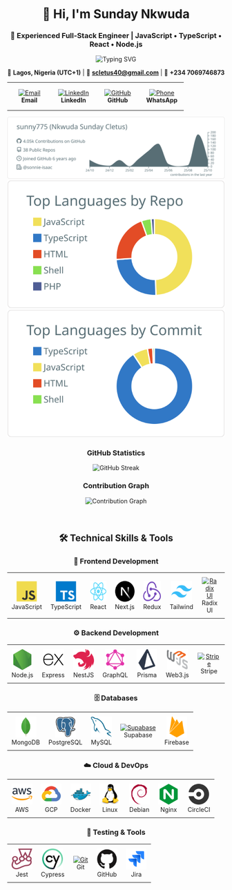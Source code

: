 <div align="center">
  
# 👋 Hi, I'm Sunday Nkwuda

### 🚀 Experienced Full-Stack Engineer | JavaScript • TypeScript • React • Node.js

<p align="center">
  <img src="https://readme-typing-svg.herokuapp.com?font=Fira+Code&pause=1000&color=0077B5&center=true&vCenter=true&width=435&lines=Full-Stack+Engineer;React+%26+Node.js+Expert;Open+Source+Contributor;Building+Scalable+Applications" alt="Typing SVG" />
</p>

📍 **Lagos, Nigeria (UTC+1)** | 📧 **scletus40@gmail.com** | 📱 **+234 7069746873**

<table>
  <tr>
    <td align="center" width="25%" style="padding: 15px;">
      <a href="mailto:scletus40@gmail.com">
        <img src="https://img.shields.io/badge/Email-D14836?style=for-the-badge&logo=gmail&logoColor=white" alt="Email" />
      </a>
      <br><strong>Email</strong>
    </td>
    <td align="center" width="25%" style="padding: 15px;">
      <a href="https://linkedin.com/in/sunday">
        <img src="https://img.shields.io/badge/LinkedIn-0077B5?style=for-the-badge&logo=linkedin&logoColor=white" alt="LinkedIn" />
      </a>
      <br><strong>LinkedIn</strong>
    </td>
    <td align="center" width="25%" style="padding: 15px;">
      <a href="https://github.com/sunny775">
        <img src="https://img.shields.io/badge/GitHub-100000?style=for-the-badge&logo=github&logoColor=white" alt="GitHub" />
      </a>
      <br><strong>GitHub</strong>
    </td>
    <td align="center" width="25%" style="padding: 15px;">
      <a href="tel:+2347069746873">
        <img src="https://img.shields.io/badge/Phone-25D366?style=for-the-badge&logo=whatsapp&logoColor=white" alt="Phone" />
      </a>
      <br><strong>WhatsApp</strong>
    </td>
  </tr>
</table>
</div>


<p  align="center">
  <img src="https://raw.githubusercontent.com/sunny775/sunny775/main/profile-summary-card-output/default/0-profile-details.svg" alt="github stats"></br>
  <img src="https://raw.githubusercontent.com/sunny775/sunny775/main/profile-summary-card-output/default/1-repos-per-language.svg">
  <img src="https://raw.githubusercontent.com/sunny775/sunny775/main/profile-summary-card-output/default/2-most-commit-language.svg"></br>
</p>



<div align="center">

### GitHub Statistics
<img src="https://github-readme-streak-stats.herokuapp.com/?user=sunny775" alt="GitHub Streak" width="48%"/>

### Contribution Graph
<img src="https://github-readme-activity-graph.vercel.app/graph?username=sunny775&theme=white" alt="Contribution Graph"/>


</div>

<br />
<br />
<div align="center">

## 🛠️ Technical Skills & Tools

<div align="center">

### 🎨 Frontend Development
<table>
  <tr>
    <td align="center" style="padding: 10px;">
      <a href="https://developer.mozilla.org/en-US/docs/Web/JavaScript" target="_blank">
        <img src="https://raw.githubusercontent.com/devicons/devicon/master/icons/javascript/javascript-original.svg" width="48" height="48" alt="JavaScript" />
      </a>
      <br>JavaScript
    </td>
    <td align="center" style="padding: 10px;">
      <a href="https://www.typescriptlang.org/" target="_blank">
        <img src="https://raw.githubusercontent.com/devicons/devicon/master/icons/typescript/typescript-original.svg" width="48" height="48" alt="TypeScript" />
      </a>
      <br>TypeScript
    </td>
    <td align="center" style="padding: 10px;">
      <a href="https://react.dev/" target="_blank">  
        <img src="https://raw.githubusercontent.com/devicons/devicon/master/icons/react/react-original.svg" width="48" height="48" alt="React" />
      </a>
      <br>React
    </td>
    <td align="center" style="padding: 10px;">
      <a href="https://nextjs.org/" target="_blank">  
        <img src="https://raw.githubusercontent.com/devicons/devicon/master/icons/nextjs/nextjs-original.svg" width="48" height="48" alt="Next.js" />
      </a>
      <br>Next.js
    </td>
    <td align="center" style="padding: 10px;">
      <a href="https://redux.js.org/" target="_blank">
        <img src="https://raw.githubusercontent.com/devicons/devicon/master/icons/redux/redux-original.svg" width="48" height="48" alt="Redux" />
      </a>
      <br>Redux
    </td>
    <td align="center" style="padding: 10px;">
      <a href="https://tailwindcss.com/" target="_blank">          
        <img src="https://raw.githubusercontent.com/devicons/devicon/master/icons/tailwindcss/tailwindcss-original.svg" width="48" height="48" alt="Tailwind CSS" />
      </a>
      <br>Tailwind
    </td>
    <td align="center" style="padding: 10px;">
      <a href="https://www.radix-ui.com/" target="_blank">
        <img src="https://cdn.worldvectorlogo.com/logos/radix-ui.svg" width="48" height="48" alt="Radix UI" />
      </a>
      <br>Radix UI
    </td>
    <td align="center" style="padding: 10px;">
      <a href="https://storybook.js.org/" target="_blank">
        <img src="https://raw.githubusercontent.com/devicons/devicon/master/icons/storybook/storybook-original.svg" width="48" height="48" alt="Storybook" />
      </a>
      <br>Storybook
    </td>
  </tr>
</table>

### ⚙️ Backend Development
<table>
  <tr>
    <td align="center" style="padding: 10px;">
      <a href="https://nodejs.org/" target="_blank">  
        <img src="https://raw.githubusercontent.com/devicons/devicon/master/icons/nodejs/nodejs-original.svg" width="48" height="48" alt="Node.js" />
      </a>
      <br>Node.js
    </td>
    <td align="center" style="padding: 10px;">
      <a href="https://expressjs.com/" target="_blank">  
        <img src="https://raw.githubusercontent.com/devicons/devicon/master/icons/express/express-original.svg" width="48" height="48" alt="Express" />
      </a>
      <br>Express
    </td>
    <td align="center" style="padding: 10px;">
      <a href="https://nestjs.com/" target="_blank">    
        <img src="https://raw.githubusercontent.com/devicons/devicon/master/icons/nestjs/nestjs-original.svg" width="48" height="48" alt="NestJS" />
      </a>
      <br>NestJS
    </td>
    <td align="center" style="padding: 10px;">
      <a href="https://graphql.org/" target="_blank">
        <img src="https://raw.githubusercontent.com/devicons/devicon/master/icons/graphql/graphql-plain.svg" width="48" height="48" alt="GraphQL" />
      </a>
      <br>GraphQL
    </td>
    <td align="center" style="padding: 10px;">
      <a href="https://www.prisma.io/" target="_blank">
        <img src="https://raw.githubusercontent.com/devicons/devicon/master/icons/prisma/prisma-original.svg" width="48" height="48" alt="Prisma" />
      </a>
      <br>Prisma
    </td>
    <td align="center" style="padding: 10px;">
      <a href="https://web3js.readthedocs.io/" target="_blank">
        <img src="https://raw.githubusercontent.com/devicons/devicon/master/icons/web3js/web3js-original.svg" width="48" height="48" alt="Web3.js" />
      </a>
      <br>Web3.js
    </td>
    <td align="center" style="padding: 10px;">
      <a href="https://stripe.com/" target="_blank">
        <img src="https://www.vectorlogo.zone/logos/stripe/stripe-icon.svg" width="48" height="48" alt="Stripe" />
      </a>
      <br>Stripe
    </td>
  </tr>
</table>

### 🗄️ Databases
<table>
  <tr>
    <td align="center" style="padding: 10px;">
      <a href="https://www.mongodb.com/" target="_blank">
        <img src="https://raw.githubusercontent.com/devicons/devicon/master/icons/mongodb/mongodb-original.svg" width="48" height="48" alt="MongoDB" />
      </a>
      <br>MongoDB
    </td>
    <td align="center" style="padding: 10px;">
      <a href="https://www.postgresql.org/" target="_blank">
        <img src="https://raw.githubusercontent.com/devicons/devicon/master/icons/postgresql/postgresql-original.svg" width="48" height="48" alt="PostgreSQL" />
      </a>
      <br>PostgreSQL
    </td>
    <td align="center" style="padding: 10px;">
      <a href="https://www.mysql.com/" target="_blank">
        <img src="https://raw.githubusercontent.com/devicons/devicon/master/icons/mysql/mysql-original.svg" width="48" height="48" alt="MySQL" />
      </a>
      <br>MySQL
    </td>
    <td align="center" style="padding: 10px;">
      <a href="https://supabase.com/" target="_blank">
        <img src="https://www.vectorlogo.zone/logos/supabase/supabase-icon.svg" width="48" height="48" alt="Supabase" />
      </a>
      <br>Supabase
    </td>
    <td align="center" style="padding: 10px;">
      <a href="https://firebase.google.com/" target="_blank">
        <img src="https://raw.githubusercontent.com/devicons/devicon/master/icons/firebase/firebase-plain.svg" width="48" height="48" alt="Firebase" />
      </a>
      <br>Firebase
    </td>
  </tr>
</table>

### ☁️ Cloud & DevOps
<table>
  <tr>
    <td align="center" style="padding: 10px;">
      <a href="https://aws.amazon.com/" target="_blank">
        <img src="https://raw.githubusercontent.com/devicons/devicon/refs/heads/master/icons/amazonwebservices/amazonwebservices-original-wordmark.svg" width="48" height="48" alt="AWS" />
      </a>
      <br>AWS
    </td>
    <td align="center" style="padding: 10px;">
      <a href="https://cloud.google.com/" target="_blank">
        <img src="https://raw.githubusercontent.com/devicons/devicon/master/icons/googlecloud/googlecloud-original.svg" width="48" height="48" alt="GCP" />
      </a>
      <br>GCP
    </td>
    <td align="center" style="padding: 10px;">
      <a href="https://www.docker.com/" target="_blank">
        <img src="https://raw.githubusercontent.com/devicons/devicon/master/icons/docker/docker-original.svg" width="48" height="48" alt="Docker" />
      </a>
      <br>Docker
    </td>
    <td align="center" style="padding: 10px;">
      <a href="https://www.linux.org/" target="_blank">
        <img src="https://raw.githubusercontent.com/devicons/devicon/master/icons/linux/linux-original.svg" width="48" height="48" alt="Linux" />
      </a>
      <br>Linux
    </td>
    <td align="center" style="padding: 10px;">
      <a href="https://www.debian.org/" target="_blank">
        <img src="https://raw.githubusercontent.com/devicons/devicon/master/icons/debian/debian-original.svg" width="48" height="48" alt="Debian" />
      </a>
      <br>Debian
    </td>
    <td align="center" style="padding: 10px;">
      <a href="https://nginx.org/" target="_blank">
        <img src="https://raw.githubusercontent.com/devicons/devicon/master/icons/nginx/nginx-original.svg" width="48" height="48" alt="Nginx" />
      </a>
      <br>Nginx
    </td>
    <td align="center" style="padding: 10px;">
      <a href="https://circleci.com/" target="_blank">
        <img src="https://raw.githubusercontent.com/devicons/devicon/master/icons/circleci/circleci-plain.svg" width="48" height="48" alt="CircleCI" />
      </a>
      <br>CircleCI
    </td>
  </tr>
</table>

### 🧪 Testing & Tools
<table>
  <tr>
    <td align="center" style="padding: 10px;">
      <a href="https://jestjs.io/" target="_blank">
        <img src="https://raw.githubusercontent.com/devicons/devicon/master/icons/jest/jest-plain.svg" width="48" height="48" alt="Jest" />
      </a>
      <br>Jest
    </td>
    <td align="center" style="padding: 10px;">
      <a href="https://www.cypress.io/" target="_blank">
        <img src="https://raw.githubusercontent.com/devicons/devicon/master/icons/cypressio/cypressio-original.svg" width="48" height="48" alt="Cypress" />
      </a>
      <br>Cypress
    </td>
    <td align="center" style="padding: 10px;">
      <a href="https://git-scm.com/" target="_blank">
        <img src="https://www.vectorlogo.zone/logos/git-scm/git-scm-icon.svg" width="48" height="48" alt="Git" />
      </a>
      <br>Git
    </td>
    <td align="center" style="padding: 10px;">
      <a href="https://github.com/" target="_blank">
        <img src="https://raw.githubusercontent.com/devicons/devicon/master/icons/github/github-original.svg" width="48" height="48" alt="GitHub" />
      </a>
      <br>GitHub
    </td>
    <td align="center" style="padding: 10px;">
      <a href="https://www.atlassian.com/software/jira" target="_blank">
        <img src="https://raw.githubusercontent.com/devicons/devicon/master/icons/jira/jira-original.svg" width="48" height="48" alt="Jira" />
      </a>
      <br>Jira
    </td>
  </tr>
</table>

</div>

</div>
